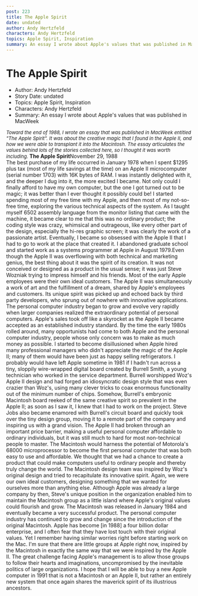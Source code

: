 ```yaml
---
post: 223
title: The Apple Spirit
date: undated
author: Andy Hertzfeld
characters: Andy Hertzfeld
topics: Apple Spirit, Inspiration
summary: An essay I wrote about Apple's values that was published in MacWeek
---
```


# The Apple Spirit
* Author: Andy Hertzfeld
* Story Date: undated
* Topics: Apple Spirit, Inspiration
* Characters: Andy Hertzfeld
* Summary: An essay I wrote about Apple's values that was published in MacWeek

*<font size="-1">Toward the end of 1988, I wrote an essay that was published in MacWeek entitled "The Apple Spirit".  It was about the creative magic that I found in the Apple II, and how we were able to transplant it into the Macintosh.  The essay articulates the values behind lots of the stories collected here, so I thought it was worth including.    </font>*
    **The Apple Spirit**November 29, 1988	
The best purchase of my life occurred in January 1978 when I spent $1295 plus tax (most of my life savings at the time) on an Apple II microcomputer (serial number 1703) with 16K bytes of RAM.  I was instantly delighted with it, and the deeper I dug into it, the more excited I became.  Not only could I finally afford to have my own computer, but the one I got turned out to be magic; it was better than I ever thought it possibly could be!
I started spending most of my free time with my Apple, and then most of my not-so-free time, exploring the various technical aspects of the system.  As I taught myself 6502 assembly language from the monitor listing that came with the machine, it became clear to me that this was no ordinary product; the coding style was crazy, whimsical and outrageous, like every other part of the design, especially the hi-res graphic screen; it was clearly the work of a passionate artist.  Eventually, I became so obsessed with the Apple II that I had to go to work at the place that created it.  I abandoned graduate school and started work as a systems programmer at Apple in August 1979.Even though the Apple II was overflowing with both technical and marketing genius, the best thing about it was the spirit of its creation.  It was not conceived or designed as a product in the usual sense; it was just Steve Wozniak trying to impress himself and his friends.  Most of the early Apple employees were their own ideal customers.  The Apple II was simultaneously a work of art and the fulfillment of a dream, shared by Apple's employees and customers.  Its unique spirit was picked up and echoed back by third party developers, who sprung out of nowhere with innovative applications.
The personal computer industry began to grow and evolve very rapidly when larger companies realized the extraordinary potential of personal computers.  Apple's sales took off like a skyrocket as the Apple II became accepted as an established industry standard.  By the time the early 1980s rolled around, many opportunists had come to both Apple and the personal computer industry, people whose only concern was to make as much money as possible.  I started to become disillusioned when Apple hired many professional managers who didn't appreciate the magic of the Apple II; many of them would have been just as happy selling refrigerators.  I probably would have left Apple sometime in 1981 if I hadn't run across a tiny, sloppily wire-wrapped digital board created by Burrell Smith, a young technician who worked in the service department.
Burrell worshipped Woz's Apple II design and had forged an idiosyncratic design style that was even crazier than Woz's, using many clever tricks to coax enormous functionality out of the minimum number of chips.  Somehow, Burrell's embryonic Macintosh board reeked of the same creative spirit so prevalent in the Apple II; as soon as I saw it, I knew that I had to work on the project.
Steve Jobs also became enamored with Burrell's circuit board and quickly took over the tiny design group, moving it to a remote part of the company and inspiring us with a grand vision.  The Apple II had broken through an important price barrier, making a useful personal computer affordable to ordinary individuals, but it was still much to hard for most non-technical people to master.  The Macintosh would harness the potential of Motorola's 68000 microprocessor to become the first personal computer that was both easy to use and affordable.  We thought that we had a chance to create a product that could make computers useful to ordinary people and thereby truly change the world.
The Macintosh design team was inspired by Woz's original design and tried to recapitulate its innovative spirit.  Again, we were our own ideal customers, designing something that we wanted for ourselves more than anything else.  Although Apple was already a large company by then, Steve's unique position in the organization enabled him to maintain the Macintosh group as a little island where Apple's original values could flourish and grow.  The Macintosh was released in January 1984 and eventually became a very successful product.
The personal computer industry has continued to grow and change since the introduction of the original Macintosh.  Apple has become [in 1988] a four billion dollar enterprise, and I often fear that they have lost touch with their original values.  Yet I remember having similar worries right before starting work on the Mac.  I'm sure that there are little groups at Apple right now, inspired by the Macintosh in exactly the same way that we were inspired by the Apple II.  The great challenge facing Apple's management is to allow those groups to follow their hearts and imaginations, uncompromised by the inevitable politics of large organizations.  I hope that I will be able to buy a new Apple computer in 1991 that is not a Macintosh or an Apple II, but rather an entirely new system that once again shares the maverick spirit of its illustrious ancestors.

